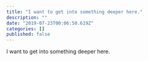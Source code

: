 ```yaml
---
title: "I want to get into something deeper here."
description: ""
date: "2019-07-23T00:06:50.619Z"
categories: []
published: false
---
```


  

I want to get into something deeper here.
